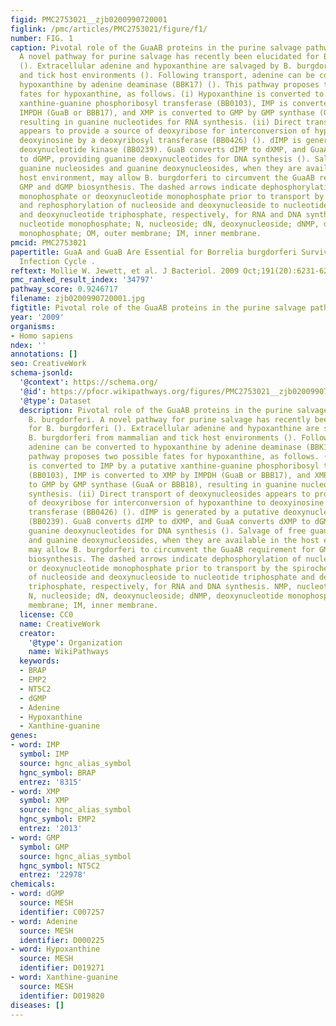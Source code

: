 ```yaml
---
figid: PMC2753021__zjb0200990720001
figlink: /pmc/articles/PMC2753021/figure/f1/
number: FIG. 1
caption: Pivotal role of the GuaAB proteins in the purine salvage pathway of B. burgdorferi.
  A novel pathway for purine salvage has recently been elucidated for B. burgdorferi
  (). Extracellular adenine and hypoxanthine are salvaged by B. burgdorferi from mammalian
  and tick host environments (). Following transport, adenine can be converted to
  hypoxanthine by adenine deaminase (BBK17) (). This pathway proposes two possible
  fates for hypoxanthine, as follows. (i) Hypoxanthine is converted to IMP by a putative
  xanthine-guanine phosphoribosyl transferase (BB0103), IMP is converted to XMP by
  IMPDH (GuaB or BBB17), and XMP is converted to GMP by GMP synthase (GuaA or BBB18),
  resulting in guanine nucleotides for RNA synthesis. (ii) Direct transport of deoxynucleosides
  appears to provide a source of deoxyribose for interconversion of hypoxanthine to
  deoxyinosine by a deoxyribosyl transferase (BB0426) (). dIMP is generated by a putative
  deoxynucleotide kinase (BB0239). GuaB converts dIMP to dXMP, and GuaA converts dXMP
  to dGMP, providing guanine deoxynucleotides for DNA synthesis (). Salvage of free
  guanine nucleosides and guanine deoxynucleosides, when they are available in the
  host environment, may allow B. burgdorferi to circumvent the GuaAB requirement for
  GMP and dGMP biosynthesis. The dashed arrows indicate dephosphorylation of nucleotide
  monophosphate or deoxynucleotide monophosphate prior to transport by the spirochete
  and rephosphorylation of nucleoside and deoxynucleoside to nucleotide triphosphate
  and deoxynucleotide triphosphate, respectively, for RNA and DNA synthesis. NMP,
  nucleotide monophosphate; N, nucleoside; dN, deoxynucleoside; dNMP, deoxynucleotide
  monophosphate; OM, outer membrane; IM, inner membrane.
pmcid: PMC2753021
papertitle: GuaA and GuaB Are Essential for Borrelia burgdorferi Survival in the Tick-Mouse
  Infection Cycle .
reftext: Mollie W. Jewett, et al. J Bacteriol. 2009 Oct;191(20):6231-6241.
pmc_ranked_result_index: '34797'
pathway_score: 0.9246717
filename: zjb0200990720001.jpg
figtitle: Pivotal role of the GuaAB proteins in the purine salvage pathway of B
year: '2009'
organisms:
- Homo sapiens
ndex: ''
annotations: []
seo: CreativeWork
schema-jsonld:
  '@context': https://schema.org/
  '@id': https://pfocr.wikipathways.org/figures/PMC2753021__zjb0200990720001.html
  '@type': Dataset
  description: Pivotal role of the GuaAB proteins in the purine salvage pathway of
    B. burgdorferi. A novel pathway for purine salvage has recently been elucidated
    for B. burgdorferi (). Extracellular adenine and hypoxanthine are salvaged by
    B. burgdorferi from mammalian and tick host environments (). Following transport,
    adenine can be converted to hypoxanthine by adenine deaminase (BBK17) (). This
    pathway proposes two possible fates for hypoxanthine, as follows. (i) Hypoxanthine
    is converted to IMP by a putative xanthine-guanine phosphoribosyl transferase
    (BB0103), IMP is converted to XMP by IMPDH (GuaB or BBB17), and XMP is converted
    to GMP by GMP synthase (GuaA or BBB18), resulting in guanine nucleotides for RNA
    synthesis. (ii) Direct transport of deoxynucleosides appears to provide a source
    of deoxyribose for interconversion of hypoxanthine to deoxyinosine by a deoxyribosyl
    transferase (BB0426) (). dIMP is generated by a putative deoxynucleotide kinase
    (BB0239). GuaB converts dIMP to dXMP, and GuaA converts dXMP to dGMP, providing
    guanine deoxynucleotides for DNA synthesis (). Salvage of free guanine nucleosides
    and guanine deoxynucleosides, when they are available in the host environment,
    may allow B. burgdorferi to circumvent the GuaAB requirement for GMP and dGMP
    biosynthesis. The dashed arrows indicate dephosphorylation of nucleotide monophosphate
    or deoxynucleotide monophosphate prior to transport by the spirochete and rephosphorylation
    of nucleoside and deoxynucleoside to nucleotide triphosphate and deoxynucleotide
    triphosphate, respectively, for RNA and DNA synthesis. NMP, nucleotide monophosphate;
    N, nucleoside; dN, deoxynucleoside; dNMP, deoxynucleotide monophosphate; OM, outer
    membrane; IM, inner membrane.
  license: CC0
  name: CreativeWork
  creator:
    '@type': Organization
    name: WikiPathways
  keywords:
  - BRAP
  - EMP2
  - NT5C2
  - dGMP
  - Adenine
  - Hypoxanthine
  - Xanthine-guanine
genes:
- word: IMP
  symbol: IMP
  source: hgnc_alias_symbol
  hgnc_symbol: BRAP
  entrez: '8315'
- word: XMP
  symbol: XMP
  source: hgnc_alias_symbol
  hgnc_symbol: EMP2
  entrez: '2013'
- word: GMP
  symbol: GMP
  source: hgnc_alias_symbol
  hgnc_symbol: NT5C2
  entrez: '22978'
chemicals:
- word: dGMP
  source: MESH
  identifier: C007257
- word: Adenine
  source: MESH
  identifier: D000225
- word: Hypoxanthine
  source: MESH
  identifier: D019271
- word: Xanthine-guanine
  source: MESH
  identifier: D019820
diseases: []
---
```

